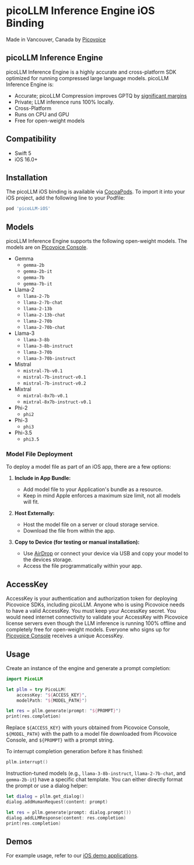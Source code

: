 # picoLLM Inference Engine iOS Binding

Made in Vancouver, Canada by [Picovoice](https://picovoice.ai)

## picoLLM Inference Engine

picoLLM Inference Engine is a highly accurate and cross-platform SDK optimized for running compressed large language
models. picoLLM Inference Engine is:

- Accurate; picoLLM Compression improves GPTQ by [significant margins](https://picovoice.ai/blog/picollm-towards-optimal-llm-quantization/)
- Private; LLM inference runs 100% locally.
- Cross-Platform
- Runs on CPU and GPU
- Free for open-weight models

## Compatibility

- Swift 5
- iOS 16.0+

## Installation
<!-- markdown-link-check-disable -->
The picoLLM iOS binding is available via [CocoaPods](https://cocoapods.org/pods/picoLLM-iOS). To import it into your iOS project, add the following line to your Podfile:
<!-- markdown-link-check-enable -->

```ruby
pod 'picoLLM-iOS'
```

## Models

picoLLM Inference Engine supports the following open-weight models. The models are on
[Picovoice Console](https://console.picovoice.ai/).

- Gemma
    - `gemma-2b`
    - `gemma-2b-it`
    - `gemma-7b`
    - `gemma-7b-it`
- Llama-2
    - `llama-2-7b`
    - `llama-2-7b-chat`
    - `llama-2-13b`
    - `llama-2-13b-chat`
    - `llama-2-70b`
    - `llama-2-70b-chat`
- Llama-3
    - `llama-3-8b`
    - `llama-3-8b-instruct`
    - `llama-3-70b`
    - `llama-3-70b-instruct`
- Mistral
    - `mistral-7b-v0.1`
    - `mistral-7b-instruct-v0.1`
    - `mistral-7b-instruct-v0.2`
- Mixtral
    - `mixtral-8x7b-v0.1`
    - `mixtral-8x7b-instruct-v0.1`
- Phi-2
  - `phi2`
- Phi-3
  - `phi3`
- Phi-3.5
  - `phi3.5`

### Model File Deployment

To deploy a model file as part of an iOS app, there are a few options:

1. **Include in App Bundle:**
   - Add model file to your Application's bundle as a resource.
   - Keep in mind Apple enforces a maximum size limit, not all models will fit.

2. **Host Externally:**
   - Host the model file on a server or cloud storage service.
   - Download the file from within the app.

3. **Copy to Device (for testing or manual installation):**
   - Use [AirDrop](https://support.apple.com/en-ca/119857) or connect your device via USB and copy your model to the devices storage.
   - Access the file programmatically within your app.

## AccessKey

AccessKey is your authentication and authorization token for deploying Picovoice SDKs, including picoLLM. Anyone who is
using Picovoice needs to have a valid AccessKey. You must keep your AccessKey secret. You would need internet
connectivity to validate your AccessKey with Picovoice license servers even though the LLM inference is running 100%
offline and completely free for open-weight models. Everyone who signs up for
[Picovoice Console](https://console.picovoice.ai/) receives a unique AccessKey.

## Usage

Create an instance of the engine and generate a prompt completion:

```swift
import PicoLLM

let pllm = try PicoLLM(
	accessKey: "${ACCESS_KEY}",
	modelPath: "${MODEL_PATH}")

let res = pllm.generate(prompt: "${PROMPT}")
print(res.completion)
```

Replace `${ACCESS_KEY}` with yours obtained from Picovoice Console, `${MODEL_PATH}` with the path to a model file
downloaded from Picovoice Console, and `${PROMPT}` with a prompt string.

To interrupt completion generation before it has finished:
```swift
pllm.interrupt()
```

Instruction-tuned models (e.g., `llama-3-8b-instruct`, `llama-2-7b-chat`, and `gemma-2b-it`) have a specific chat
template. You can either directly format the prompt or use a dialog helper:

```swift
let dialog = pllm.get_dialog()
dialog.addHumanRequest(content: prompt)

let res = pllm.generate(prompt: dialog.prompt())
dialog.addLLMResponse(content: res.completion)
print(res.completion)
```

## Demos

For example usage, refer to our [iOS demo applications](../../demo/ios).
